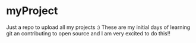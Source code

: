 # myProject
Just a repo to upload all my projects :)
These are my initial days of learning git an contributing to open source and I am very excited to do this!!
